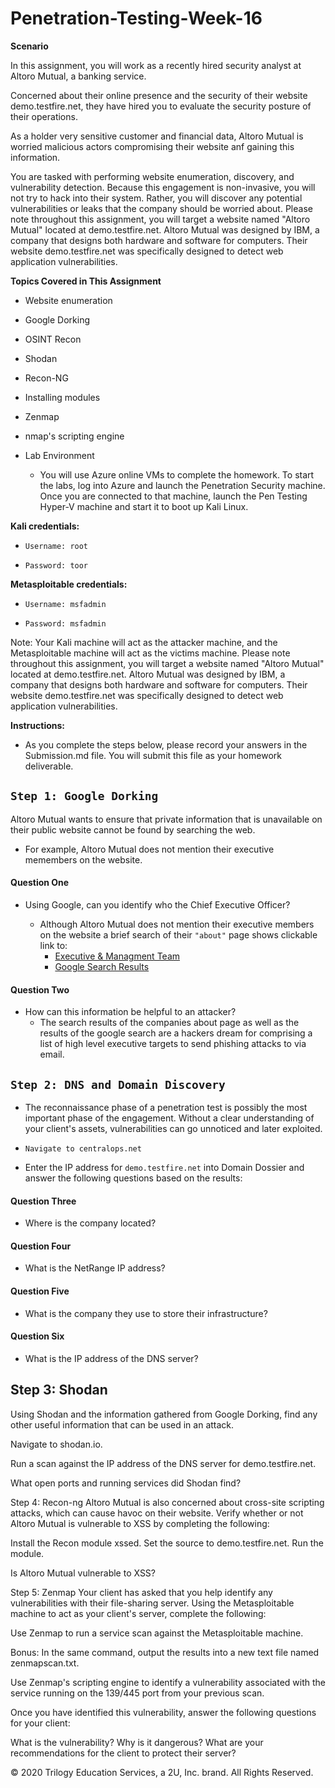 # Penetration-Testing-Week-16


**Scenario**

In this assignment, you will work as a recently hired security analyst at Altoro Mutual, a banking service.


Concerned about their online presence and the security of their website demo.testfire.net, they have hired you to evaluate the security posture of their operations.


As a holder very sensitive customer and financial data, Altoro Mutual is worried malicious actors compromising their website anf gaining this information.


You are tasked with performing website enumeration, discovery, and vulnerability detection. Because this engagement is non-invasive, you will not try to hack into their system. Rather, you will discover any potential vulnerabilities or leaks that the company should be worried about.
Please note throughout this assignment, you will target a website named "Altoro Mutual" located at demo.testfire.net. Altoro Mutual was designed by IBM, a company that designs both hardware and software for computers. Their website demo.testfire.net was specifically designed to detect web application vulnerabilities.

**Topics Covered in This Assignment**

-  Website enumeration
-  Google Dorking
-  OSINT Recon
-  Shodan
-  Recon-NG
-  Installing modules
-  Zenmap
-  nmap's scripting engine


-  Lab Environment
   - You will use Azure online VMs to complete the homework.
     To start the labs, log into Azure and launch the Penetration Security machine.
     Once you are connected to that machine, launch the Pen Testing Hyper-V machine 
     and start it to boot up Kali Linux.


**Kali credentials:**

-  `Username: root`

-  `Password: toor`


**Metasploitable credentials:**

-  `Username: msfadmin`

-  `Password: msfadmin`


Note: Your Kali machine will act as the attacker machine, and the Metasploitable machine will act as the victims machine.
Please note throughout this assignment, you will target a website named "Altoro Mutual" located at demo.testfire.net. Altoro Mutual was designed by IBM, a company that designs both hardware and software for computers. Their website demo.testfire.net was specifically designed to detect web application vulnerabilities.


**Instructions:**

-  As you complete the steps below, please record your answers in the Submission.md file. You will submit this file as your homework deliverable.

## `Step 1: Google Dorking`

Altoro Mutual wants to ensure that private information that is unavailable on their public website cannot be found by searching the web.
- For example, Altoro Mutual does not mention their executive memembers on the website. 
  
#### Question One
- Using Google, can you identify who the Chief Executive Officer?
    
    - Although Altoro Mutual does not mention their executive members on the website a brief search of their `"about"` page shows clickable link to:
      - [Executive & Managment Team](https://github.com/Tamie13/Penetration-Testing-Week-16/blob/main/Images%20and%20Documents/Exec_Management%20Page.png)
      - [Google Search Results](https://github.com/Tamie13/Penetration-Testing-Week-16/blob/main/Images%20and%20Documents/Google%20Search.png)

#### Question Two
-  How can this information be helpful to an attacker?
    - The search results of the companies about page as well as the results of the google search are a hackers dream for comprising a list of high level executive targets to send phishing attacks to via email.


## `Step 2: DNS and Domain Discovery`

-  The reconnaissance phase of a penetration test is possibly the most important phase of the engagement. Without a clear understanding of your client's assets, vulnerabilities can go unnoticed and later exploited.


-  `Navigate to centralops.net`

-  Enter the IP address for `demo.testfire.net` into Domain Dossier and answer the following questions based on the results:

    
#### Question Three

-  Where is the company located?


#### Question Four
-  What is the NetRange IP address?


#### Question Five
-  What is the company they use to store their infrastructure?


#### Question Six
-  What is the IP address of the DNS server?



## Step 3: Shodan
Using Shodan and the information gathered from Google Dorking, find any other useful information that can be used in an attack.


Navigate to shodan.io.


Run a scan against the IP address of the DNS server for demo.testfire.net.

What open ports and running services did Shodan find?




Step 4: Recon-ng
Altoro Mutual is also concerned about cross-site scripting attacks, which can cause havoc on their website. Verify whether or not Altoro Mutual is vulnerable to XSS by completing the following:

Install the Recon module xssed.
Set the source to demo.testfire.net.
Run the module.

Is Altoro Mutual vulnerable to XSS?

Step 5: Zenmap
Your client has asked that you help identify any vulnerabilities with their file-sharing server. Using the Metasploitable machine to act as your client's server, complete the following:


Use Zenmap to run a service scan against the Metasploitable machine.


Bonus: In the same command, output the results into a new text file named zenmapscan.txt.



Use Zenmap's scripting engine to identify a vulnerability associated with the service running on the 139/445 port from your previous scan.


Once you have identified this vulnerability, answer the following questions for your client:

What is the vulnerability?
Why is it dangerous?
What are your recommendations for the client to protect their server?




© 2020 Trilogy Education Services, a 2U, Inc. brand. All Rights Reserved.

